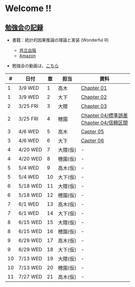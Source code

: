 # Welcome !!

## [勉強会の記録](https://brains-consulting.github.io/study_causality_2022/)

- 書籍：統計的因果推論の理論と実装 (Wonderful R)
    - [共立出版](https://www.kyoritsu-pub.co.jp/bookdetail/9784320112452)
    - [Amazon](https://www.amazon.co.jp/dp/4320112458)


- 勉強会の動画は、[こちら](https://drive.google.com/drive/folders/1eogdcBTE_jiV6xZGIZ8e7MQWYNQkW27t)


| # | 日付 | 章 | 担当 | 資料 |
| --- | - | --- | --- | --- |
|  1 | 3/9  WED  | 1  | 高木 | [Chapter 01](https://esa-pages.io/p/sharing/9508/posts/220/c990196817a2f926ef33.html) |
|  1 | 3/9  WED  | 2  | 大下 | [Chapter 02](https://brains-consulting.github.io/study_causality_2022/chapter2.html#) |
|  2 | 3/25 FRI | 3  | 大隈 | [Chapter 03](https://brains-consulting.github.io/study_causality_2022/chapter03.html#) |
|  2 | 3/25 FRI | 4  | 穂園 | [Chapter 04/標準誤差](https://brains-consulting.github.io/study_causality_2022/chapter04_1_standardError.html#) <br>  [Chapter 04/信頼区間](https://brains-consulting.github.io/study_causality_2022/chapter04_2_confidenceInterval.html#) |
|  3 | 4/6  WED | 5  | 高木 | [Capter 05](https://esa-pages.io/p/sharing/9508/posts/241/1f444dbbaa9234c8f92b.html) |
|  3 | 4/6  WED | 6  | 大下 | [Capter 06](https://brains-consulting.github.io/study_causality_2022/chapter06.html#) |
|  4 | 4/20 WED | 7  | 大隈(仮) | - |
|  4 | 4/20 WED | 8  | 穂園(仮) | - |
|  5 | 5/4  WED | 9  | 高木(仮) | - |
|  5 | 5/4  WED | 10 | 大下(仮) | - |
|  6 | 5/18 WED | 11 | 大隈(仮) | - |
|  6 | 5/18 WED | 12 | 穂園(仮) | - |
|  7 | 6/1  WED | 13 | 高木(仮) | - |
|  7 | 6/1  WED | 14 | 大下(仮) | - |
|  8 | 6/15 WED | 15 | 大隈(仮) | - |
|  8 | 6/15 WED | 16 | 穂園(仮) | - |
|  9 | 6/29 WED | 17 | 高木(仮) | - |
|  9 | 6/29 WED | 18 | 大下(仮) | - |
| 10 | 7/13 WED | 19 | 大隈(仮) | - |
| 10 | 7/13 WED | 20 | 穂園(仮) | - |
| 11 | 7/27 WED | 21 | 高木(仮) | - |



